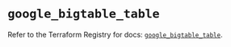 # `google_bigtable_table`

Refer to the Terraform Registry for docs: [`google_bigtable_table`](https://registry.terraform.io/providers/hashicorp/google/6.16.0/docs/resources/bigtable_table).
